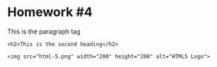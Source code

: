 <!DOCTYPE html>
<html lang="en">
<head>
    <meta charset="UTF-8">
    <meta name="viewport" content="width=device-width, initial-scale=1.0">
    <title>This is my 1st website :D</title>
</head>
<body>
    <h1>Homework #4</h1>
    <p>This is the paragraph tag</p>
    
    <h2>This is the second heading</h2>
    
    <img src="html-5.png" width="200" height="200" alt="HTML5 Logo">
</body>
</html>
